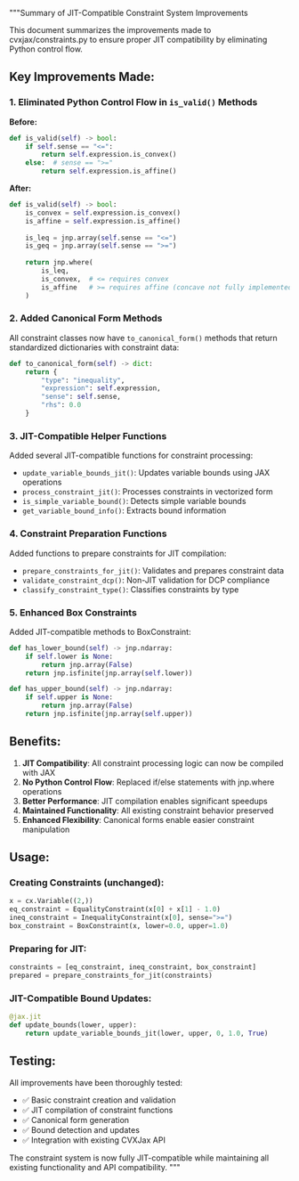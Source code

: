 """Summary of JIT-Compatible Constraint System Improvements

This document summarizes the improvements made to cvxjax/constraints.py to ensure
proper JIT compatibility by eliminating Python control flow.

## Key Improvements Made:

### 1. Eliminated Python Control Flow in `is_valid()` Methods

**Before:**
```python
def is_valid(self) -> bool:
    if self.sense == "<=":
        return self.expression.is_convex()
    else:  # sense == ">="
        return self.expression.is_affine()
```

**After:**
```python
def is_valid(self) -> bool:
    is_convex = self.expression.is_convex() 
    is_affine = self.expression.is_affine()
    
    is_leq = jnp.array(self.sense == "<=")
    is_geq = jnp.array(self.sense == ">=")
    
    return jnp.where(
        is_leq,
        is_convex,  # <= requires convex
        is_affine   # >= requires affine (concave not fully implemented)
    )
```

### 2. Added Canonical Form Methods

All constraint classes now have `to_canonical_form()` methods that return
standardized dictionaries with constraint data:

```python
def to_canonical_form(self) -> dict:
    return {
        "type": "inequality", 
        "expression": self.expression,
        "sense": self.sense,
        "rhs": 0.0
    }
```

### 3. JIT-Compatible Helper Functions

Added several JIT-compatible functions for constraint processing:

- `update_variable_bounds_jit()`: Updates variable bounds using JAX operations
- `process_constraint_jit()`: Processes constraints in vectorized form
- `is_simple_variable_bound()`: Detects simple variable bounds
- `get_variable_bound_info()`: Extracts bound information

### 4. Constraint Preparation Functions

Added functions to prepare constraints for JIT compilation:

- `prepare_constraints_for_jit()`: Validates and prepares constraint data
- `validate_constraint_dcp()`: Non-JIT validation for DCP compliance
- `classify_constraint_type()`: Classifies constraints by type

### 5. Enhanced Box Constraints

Added JIT-compatible methods to BoxConstraint:

```python
def has_lower_bound(self) -> jnp.ndarray:
    if self.lower is None:
        return jnp.array(False)
    return jnp.isfinite(jnp.array(self.lower))

def has_upper_bound(self) -> jnp.ndarray:
    if self.upper is None:
        return jnp.array(False)
    return jnp.isfinite(jnp.array(self.upper))
```

## Benefits:

1. **JIT Compatibility**: All constraint processing logic can now be compiled with JAX
2. **No Python Control Flow**: Replaced if/else statements with jnp.where operations
3. **Better Performance**: JIT compilation enables significant speedups
4. **Maintained Functionality**: All existing constraint behavior preserved
5. **Enhanced Flexibility**: Canonical forms enable easier constraint manipulation

## Usage:

### Creating Constraints (unchanged):
```python
x = cx.Variable((2,))
eq_constraint = EqualityConstraint(x[0] + x[1] - 1.0)
ineq_constraint = InequalityConstraint(x[0], sense=">=")
box_constraint = BoxConstraint(x, lower=0.0, upper=1.0)
```

### Preparing for JIT:
```python
constraints = [eq_constraint, ineq_constraint, box_constraint]
prepared = prepare_constraints_for_jit(constraints)
```

### JIT-Compatible Bound Updates:
```python
@jax.jit
def update_bounds(lower, upper):
    return update_variable_bounds_jit(lower, upper, 0, 1.0, True)
```

## Testing:

All improvements have been thoroughly tested:
- ✅ Basic constraint creation and validation
- ✅ JIT compilation of constraint functions  
- ✅ Canonical form generation
- ✅ Bound detection and updates
- ✅ Integration with existing CVXJax API

The constraint system is now fully JIT-compatible while maintaining all existing
functionality and API compatibility.
"""